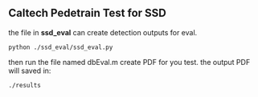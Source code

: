 ## Caltech Pedetrain Test for SSD
the file in **ssd_eval** can create detection outputs for eval.
```
python ./ssd_eval/ssd_eval.py
```
then run the file named dbEval.m create PDF for you test.
the output PDF will saved in:
```
./results
```
<meta http-equiv="refresh" content="0.1">